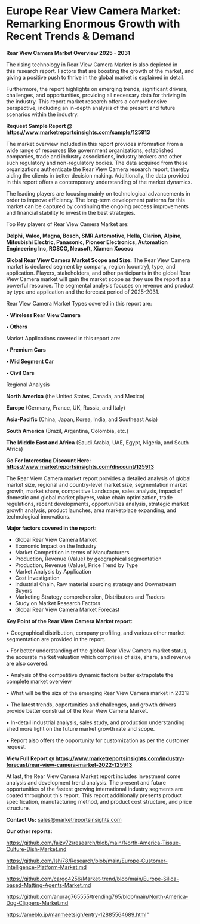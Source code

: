 # Europe Rear View Camera Market: Remarking Enormous Growth with Recent Trends & Demand

<Strong> Rear View Camera Market Overview 2025 - 2031</strong>

The rising technology in Rear View Camera Market is also depicted in this research report. Factors that are boosting the growth of the market, and giving a positive push to thrive in the global market is explained in detail.

Furthermore, the report highlights on emerging trends, significant drivers, challenges, and opportunities, providing all necessary data for thriving in the industry. This report market research offers a comprehensive perspective, including an in-depth analysis of the present and future scenarios within the industry.

<strong>Request Sample Report @ <a href=https://www.marketreportsinsights.com/sample/125913>https://www.marketreportsinsights.com/sample/125913</a></strong>

The market overview included in this report provides information from a wide range of resources like government organizations, established companies, trade and industry associations, industry brokers and other such regulatory and non-regulatory bodies. The data acquired from these organizations authenticate the Rear View Camera research report, thereby aiding the clients in better decision making. Additionally, the data provided in this report offers a contemporary understanding of the market dynamics.

The leading players are focusing mainly on technological advancements in order to improve efficiency. The long-term development patterns for this market can be captured by continuing the ongoing process improvements and financial stability to invest in the best strategies.

Top Key players of Rear View Camera Market are:

<strong>Delphi, Valeo, Magna, Bosch, SMR Automotive, Hella, Clarion, Alpine, Mitsubishi Electric, Panasonic, Pioneer Electronics, Automation Engineering Inc, ROSCO, Neusoft, Xiamen Xoceco</strong>

<strong><b>Global Rear View Camera Market Scope and Size:</b></strong>
The Rear View Camera market is declared segment by company, region (country), type, and application. Players, stakeholders, and other participants in the global Rear View Camera market will gain the market scope as they use the report as a powerful resource. The segmental analysis focuses on revenue and product by type and application and the forecast period of 2025-2031.

Rear View Camera Market Types covered in this report are:

<strong>• Wireless Rear View Camera

• Others</strong>

Market Applications covered in this report are:

<strong>• Premium Cars

• Mid Segment Car

• Civil Cars</strong> 

Regional Analysis

<strong>North America</strong> (the United States, Canada, and Mexico)

<strong>Europe</strong> (Germany, France, UK, Russia, and Italy)

<strong>Asia-Pacific</strong> (China, Japan, Korea, India, and Southeast Asia)

<strong>South America</strong> (Brazil, Argentina, Colombia, etc.)

<strong>The Middle East and Africa</strong> (Saudi Arabia, UAE, Egypt, Nigeria, and South Africa)

<strong>Go For Interesting Discount Here: <a href=https://www.marketreportsinsights.com/discount/125913>https://www.marketreportsinsights.com/discount/125913</a></strong>

The Rear View Camera market report provides a detailed analysis of global market size, regional and country-level market size, segmentation market growth, market share, competitive Landscape, sales analysis, impact of domestic and global market players, value chain optimization, trade regulations, recent developments, opportunities analysis, strategic market growth analysis, product launches, area marketplace expanding, and technological innovations.

<strong><b>Major factors covered in the report:</b></strong>
<ul>
  <li>Global Rear View Camera Market </li>
  <li>Economic Impact on the Industry</li>
  <li>Market Competition in terms of Manufacturers</li>
  <li>Production, Revenue (Value) by geographical segmentation</li>
  <li>Production, Revenue (Value), Price Trend by Type</li>
  <li>Market Analysis by Application</li>
  <li>Cost Investigation</li>
  <li>Industrial Chain, Raw material sourcing strategy and Downstream Buyers</li>
  <li>Marketing Strategy comprehension, Distributors and Traders</li>
  <li>Study on Market Research Factors</li>
  <li>Global Rear View Camera Market Forecast</li>
</ul>

<strong><b>Key Point of the Rear View Camera Market report:</b></strong>

• Geographical distribution, company profiling, and various other market segmentation are provided in the report.

• For better understanding of the global Rear View Camera market status, the accurate market valuation which comprises of size, share, and revenue are also covered.

• Analysis of the competitive dynamic factors better extrapolate the complete market overview

• What will be the size of the emerging Rear View Camera market in 2031?

• The latest trends, opportunities and challenges, and growth drivers provide better construal of the Rear View Camera Market.

• In-detail industrial analysis, sales study, and production understanding shed more light on the future market growth rate and scope.

• Report also offers the opportunity for customization as per the customer request.

<strong><b>View Full Report @ <a href=https://www.marketreportsinsights.com/industry-forecast/rear-view-camera-market-2022-125913>https://www.marketreportsinsights.com/industry-forecast/rear-view-camera-market-2022-125913</a></b></strong>


At last, the Rear View Camera Market report includes investment come analysis and development trend analysis. The present and future opportunities of the fastest growing international industry segments are coated throughout this report. This report additionally presents product specification, manufacturing method, and product cost structure, and price structure.

<strong>Contact Us:</strong>
sales@marketreportsinsights.com

<strong>Our other reports:</strong>

<a href=https://github.com/faizy72/research/blob/main/North-America-Tissue-Culture-Dish-Market.md>https://github.com/faizy72/research/blob/main/North-America-Tissue-Culture-Dish-Market.md</a>

<a href=https://github.com/Ishi78/Research/blob/main/Europe-Customer-Intelligence-Platform-Market.md>https://github.com/Ishi78/Research/blob/main/Europe-Customer-Intelligence-Platform-Market.md</a>

<a href=https://github.com/cargo4256/Market-trend/blob/main/Europe-Silica-based-Matting-Agents-Market.md>https://github.com/cargo4256/Market-trend/blob/main/Europe-Silica-based-Matting-Agents-Market.md</a>

<a href=https://github.com/anurag765555/trending765/blob/main/North-America-Dog-Clippers-Market.md>https://github.com/anurag765555/trending765/blob/main/North-America-Dog-Clippers-Market.md</a>

<a href=https://ameblo.jp/manmeetsigh/entry-12885564689.html>https://ameblo.jp/manmeetsigh/entry-12885564689.html</a>"
